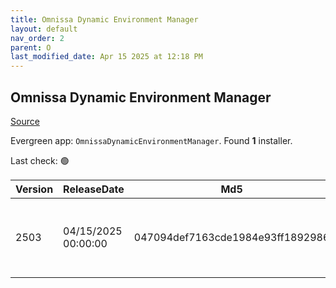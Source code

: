 ```yaml
---
title: Omnissa Dynamic Environment Manager
layout: default
nav_order: 2
parent: O
last_modified_date: Apr 15 2025 at 12:18 PM
---
```


## Omnissa Dynamic Environment Manager

[Source](https://www.omnissa.com/products/dynamic-environment-manager/)

Evergreen app: `OmnissaDynamicEnvironmentManager`. Found **1** installer.

Last check: 🟢

| Version | ReleaseDate         | Md5                              | Sha256                                                           | Size     | Type | URI                                                                                                                                                                                                  |
| ------- | ------------------- | -------------------------------- | ---------------------------------------------------------------- | -------- | ---- | ---------------------------------------------------------------------------------------------------------------------------------------------------------------------------------------------------- |
| 2503    | 04/15/2025 00:00:00 | 047094def7163cde1984e93ff1892986 | 93349d109fee777de39b84011952e65224644f2c30365ea5d2e1da3622a09c1d | 35.86 MB | zip  | [https://download2.omnissa.com/software/DEM-1015-ENTERPRISE/Omnissa-DEM-Enterprise-2503-10.15.zip](https://download2.omnissa.com/software/DEM-1015-ENTERPRISE/Omnissa-DEM-Enterprise-2503-10.15.zip) |
